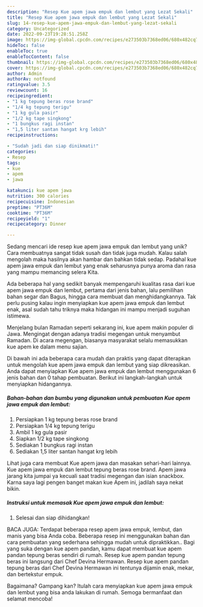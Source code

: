 ```yaml
---
description: "Resep Kue apem jawa empuk dan lembut yang Lezat Sekali"
title: "Resep Kue apem jawa empuk dan lembut yang Lezat Sekali"
slug: 14-resep-kue-apem-jawa-empuk-dan-lembut-yang-lezat-sekali
category: Uncategorized
date: 2022-09-23T19:28:51.258Z
image: https://img-global.cpcdn.com/recipes/e273503b7368ed06/680x482cq70/kue-apem-jawa-empuk-dan-lembut-foto-resep-utama.jpg
hideToc: false
enableToc: true
enableTocContent: false
thumbnail: https://img-global.cpcdn.com/recipes/e273503b7368ed06/680x482cq70/kue-apem-jawa-empuk-dan-lembut-foto-resep-utama.jpg
cover: https://img-global.cpcdn.com/recipes/e273503b7368ed06/680x482cq70/kue-apem-jawa-empuk-dan-lembut-foto-resep-utama.jpg
author: Admin
authorAv: notfound
ratingvalue: 3.5
reviewcount: 16
recipeingredient:
- "1 kg tepung beras rose brand"
- "1/4 kg tepung terigu"
- "1 kg gula pasir"
- "1/2 kg tape singkong"
- "1 bungkus ragi instan"
- "1,5 liter santan hangat krg lebih"
recipeinstructions:

- "Sudah jadi dan siap dinikmati!"
categories:
- Resep
tags:
- kue
- apem
- jawa

katakunci: kue apem jawa 
nutrition: 300 calories
recipecuisine: Indonesian
preptime: "PT36M"
cooktime: "PT36M"
recipeyield: "1"
recipecategory: Dinner

---
```





Sedang mencari ide resep kue apem jawa empuk dan lembut yang unik? Cara membuatnya sangat tidak susah dan tidak juga mudah. Kalau salah mengolah maka hasilnya akan hambar dan bahkan tidak sedap. Padahal kue apem jawa empuk dan lembut yang enak seharusnya punya aroma dan rasa yang mampu memancing selera Kita.





Ada beberapa hal yang sedikit banyak mempengaruhi kualitas rasa dari kue apem jawa empuk dan lembut, pertama dari jenis bahan, lalu pemilihan bahan segar dan Bagus, hingga cara membuat dan menghidangkannya. Tak perlu pusing kalau ingin menyiapkan kue apem jawa empuk dan lembut enak,      asal sudah tahu triknya maka hidangan ini mampu menjadi suguhan istimewa.














Menjelang bulan Ramadan seperti sekarang ini, kue apem makin populer di Jawa. Mengingat dengan adanya tradisi megengan untuk menyambut Ramadan. Di acara megengan, biasanya masyarakat selalu memasukkan kue apem ke dalam menu sajian.






Di bawah ini ada beberapa cara mudah dan praktis yang dapat diterapkan untuk mengolah kue apem jawa empuk dan lembut yang siap dikreasikan. Anda dapat menyiapkan Kue apem jawa empuk dan lembut menggunakan 6 jenis bahan dan 0 tahap pembuatan. Berikut ini langkah-langkah untuk menyiapkan hidangannya.

<!--inarticleads1-->

##### Bahan-bahan dan bumbu yang digunakan untuk pembuatan Kue apem jawa empuk dan lembut:

1. Persiapkan 1 kg tepung beras rose brand
1. Persiapkan 1/4 kg tepung terigu
1. Ambil 1 kg gula pasir
1. Siapkan 1/2 kg tape singkong
1. Sediakan 1 bungkus ragi instan
1. Sediakan 1,5 liter santan hangat krg lebih


Lihat juga cara membuat Kue apem jawa dan masakan sehari-hari lainnya. Kue apem jawa empuk dan lembut tepung beras rose brand. Apem jawa jarang kita jumpai ya kecuali saat tradisi megengan dan isian snackbox. Karna saya lagi pengen banget makan kue Apem ini, jadilah saya nekat bikin. 

<!--inarticleads2-->

##### Instruksi untuk memasak Kue apem jawa empuk dan lembut:


1. Selesai dan siap dihidangkan!

BACA JUGA: Terdapat beberapa resep apem jawa empuk, lembut, dan manis yang bisa Anda coba. Beberapa resep ini menggunakan bahan dan cara pembuatan yang sederhana sehingga mudah untuk dipraktikkan.. Bagi yang suka dengan kue apem pandan, kamu dapat membuat kue apem pandan tepung beras sendiri di rumah. Resep kue apem pandan tepung beras ini langsung dari Chef Devina Hermawan. Resep kue apem pandan tepung beras dari Chef Devina Hermawan ini tentunya dijamin enak, mekar, dan bertekstur empuk. 

Bagaimana? Gampang kan? Itulah cara menyiapkan kue apem jawa empuk dan lembut yang bisa anda lakukan di rumah. Semoga bermanfaat dan selamat mencoba!
